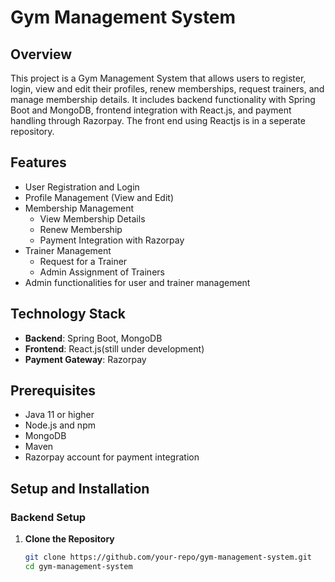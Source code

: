 # Gym Management System

## Overview

This project is a Gym Management System that allows users to register, login, view and edit their profiles, renew memberships, request trainers, and manage membership details. It includes backend functionality with Spring Boot and MongoDB, frontend integration with React.js, and payment handling through Razorpay. The front end using Reactjs is in a seperate repository.

## Features

- User Registration and Login
- Profile Management (View and Edit)
- Membership Management
  - View Membership Details
  - Renew Membership
  - Payment Integration with Razorpay
- Trainer Management
  - Request for a Trainer
  - Admin Assignment of Trainers
- Admin functionalities for user and trainer management

## Technology Stack

- **Backend**: Spring Boot, MongoDB
- **Frontend**: React.js(still under development)
- **Payment Gateway**: Razorpay

## Prerequisites

- Java 11 or higher
- Node.js and npm
- MongoDB
- Maven
- Razorpay account for payment integration

## Setup and Installation

### Backend Setup

1. **Clone the Repository**

   ```sh
   git clone https://github.com/your-repo/gym-management-system.git
   cd gym-management-system
